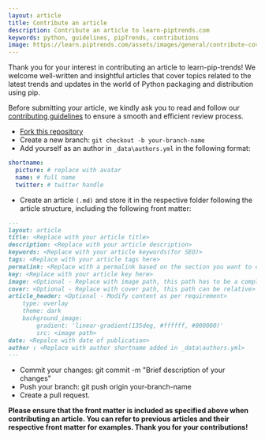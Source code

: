 ```yaml
---
layout: article
title: Contribute an article
description: Contribute an article to learn-piptrends.com
keywords: python, guidelines, pipTrends, contributions
image: https://learn.piptrends.com/assets/images/general/contribute-cover.png
---
```


Thank you for your interest in contributing an article to learn-pip-trends! We welcome well-written and insightful articles that cover topics related to the latest trends and updates in the world of Python packaging and distribution using pip.

Before submitting your article, we kindly ask you to read and follow our [contributing guidelines](./contributing) to ensure a smooth and efficient review process.

- <a href="https://github.com/tankala/learn-pip-trends/fork" target="_blank">Fork this repository</a>
- Create a new branch: `git checkout -b your-branch-name`
- Add yourself as an author in ```_data\authors.yml``` in the following format:
```yml
shortname:
  picture: # replace with avatar 
  name: # full name
  twitter: # twitter handle
```
- Create an article `(.md)` and store it in the respective folder following the article structure, including the following front matter:
```markdown
---
layout: article
title: <Replace with your article title>
description: <Replace with your article description>
keywords: <Replace with your article keywords(for SEO)>
tags: <Replace with your article tags here>
permalink: <Replace with a permalink based on the section you want to contribute an article to>
key: <Replace with your article key here>
image: <Optional - Replace with image path, this path has to be a complete url>
cover: <Optional - Replace with cover path, this path can be relative>
article_header: <Optional - Modify content as per requirement>
    type: overlay
    theme: dark
    background_image:
        gradient: 'linear-gradient(135deg, #ffffff, #000000)'
        src: <image path>
date: <Repalce with date of publication>
author : <Replace with author shortname added in _data\authors.yml>
---
```
- Commit your changes: git commit -m "Brief description of your changes"
- Push your branch: git push origin your-branch-name
- Create a pull request.


**Please ensure that the front matter is included as specified above when contributing an article. You can refer to previous articles and their respective front matter for examples. Thank you for your contributions!**

